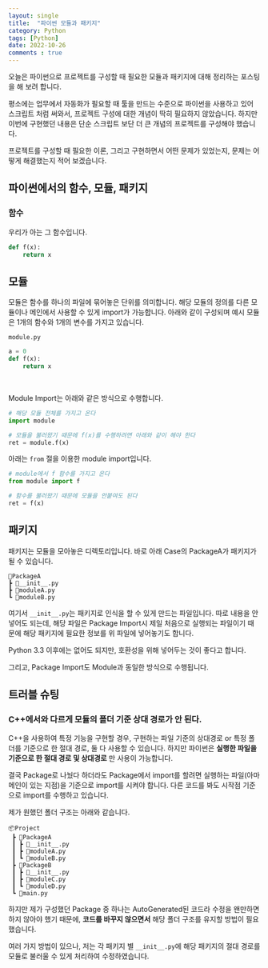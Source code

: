 ```yaml
---
layout: single
title:  "파이썬 모듈과 패키지"
category: Python
tags: [Python]
date: 2022-10-26
comments : true
---
```


오늘은 파이썬으로 프로젝트를 구성할 때 필요한 모듈과 패키지에 대해 정리하는 포스팅을 해 보려 합니다.

평소에는 업무에서 자동화가 필요할 때 툴을 만드는 수준으로 파이썬을 사용하고 있어 스크립트 처럼 써와서, 프로젝트 구성에 대한 개념이 딱히 필요하지 않았습니다. 하지만 이번에 구현했던 내용은 단순 스크립트 보단 더 큰 개념의 프로젝트를 구성해야 했습니다.

프로젝트를 구성할 때 필요한 이론, 그리고 구현하면서 어떤 문제가 있었는지, 문제는 어떻게 해결했는지 적어 보겠습니다.

## 파이썬에서의 함수, 모듈, 패키지
### 함수
우리가 아는 그 함수입니다.
```python
def f(x):
    return x
```

## 모듈
모듈은 함수를 하나의 파일에 묶어놓은 단위를 의미합니다.
해당 모듈의 정의를 다른 모듈이나 메인에서 사용할 수 있게 import가 가능합니다.
아래와 같이 구성되며 예시 모듈은 1개의 함수와 1개의 변수를 가지고 있습니다.

`module.py`
```python
a = 0
def f(x):
    return x
```
<br>

Module Import는 아래와 같은 방식으로 수행합니다.
```python
# 해당 모듈 전체를 가지고 온다
import module

# 모듈을 불러왔기 때문에 f(x)를 수행하려면 아래와 같이 해야 한다
ret = module.f(x)
```
아래는 `from` 절을 이용한 module import입니다.
```python
# module에서 f 함수를 가지고 온다
from module import f

# 함수를 불러왔기 때문에 모듈을 안붙여도 된다
ret = f(x)
```

## 패키지
패키지는 모듈을 모아놓은 디렉토리입니다.
바로 아래 Case의 PackageA가 패키지가 될 수 있습니다.
```
📂PackageA
┣ 📜__init__.py
┣ 📜moduleA.py
┗ 📜moduleB.py
```

여기서 `__init__.py`는 패키지로 인식을 할 수 있게 만드는 파일입니다. 따로 내용을 안 넣어도 되는데, 해당 파일은 Package Import시 제일 처음으로 실행되는 파일이기 때문에 해당 패키지에 필요한 정보를 위 파일에 넣어놓기도 합니다. 

Python 3.3 이후에는 없어도 되지만, 호환성을 위해 넣어두는 것이 좋다고 합니다.

그리고, Package Import도 Module과 동일한 방식으로 수행됩니다.


## 트러블 슈팅
### C++에서와 다르게 모듈의 폴더 기준 상대 경로가 안 된다.
C++을 사용하여 특정 기능을 구현할 경우, 구현하는 파일 기준의 상대경로 or 특정 폴더를 기준으로 한 절대 경로, 둘 다 사용할 수 있습니다. 하지만 파이썬은 **실행한 파일을 기준으로 한 절대 경로 및 상대경로** 만 사용이 가능합니다.

결국 Package로 나눴다 하더라도 Package에서 import를 할려면 실행하는 파일(아마 메인이 있는 지점)을 기준으로 import를 시켜야 합니다. 다른 코드를 봐도 시작점 기준으로 import를 수행하고 있습니다.

제가 원했던 폴더 구조는 아래와 같습니다. 
```
📦Project
 ┣ 📂PackageA
 ┃ ┣ 📜__init__.py
 ┃ ┣ 📜moduleA.py
 ┃ ┗ 📜moduleB.py
 ┣ 📂PackageB
 ┃ ┣ 📜__init__.py
 ┃ ┣ 📜moduleC.py
 ┃ ┗ 📜moduleD.py
 ┗ 📜main.py
 ```

하지만 제가 구성했던 Package 중 하나는 AutoGenerated된 코드라 수정을 왠만하면 하지 않아야 했기 때문에, **코드를 바꾸지 않으면서** 해당 폴더 구조를 유지할 방법이 필요했습니다.

여러 가지 방법이 있으나, 저는 각 패키지 별 `__init__.py`에 해당 패키지의 절대 경로를 모듈로 불러울 수 있게 처리하여 수정하였습니다.